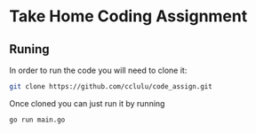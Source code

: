 # Take Home Coding Assignment 

## Runing

In order to run the code you will need to clone it:

```bash
git clone https://github.com/cclulu/code_assign.git 
```

Once cloned you can just run it by running

```bash
go run main.go
```
